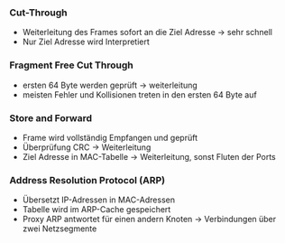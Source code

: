 
### Cut-Through
- Weiterleitung des Frames sofort an die Ziel Adresse -> sehr schnell
- Nur Ziel Adresse wird Interpretiert

### Fragment Free Cut Through
-  ersten 64 Byte werden geprüft -> weiterleitung
- meisten Fehler und Kollisionen treten in den ersten 64 Byte auf

### Store and Forward
- Frame wird vollständig Empfangen und geprüft
- Überprüfung CRC -> Weiterleitung
- Ziel Adresse in MAC-Tabelle -> Weiterleitung, sonst Fluten der Ports

### Address Resolution Protocol (ARP)
- Übersetzt IP-Adressen in MAC-Adressen
- Tabelle wird im ARP-Cache gespeichert
- Proxy ARP antwortet für einen andern Knoten -> Verbindungen über zwei Netzsegmente

